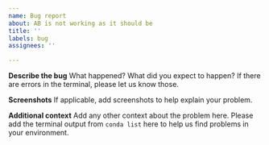 ```yaml
---
name: Bug report
about: AB is not working as it should be
title: ''
labels: bug
assignees: ''

---
```


**Describe the bug**
What happened? What did you expect to happen? If there are errors in the terminal, please let us know those.

**Screenshots**
If applicable, add screenshots to help explain your problem.

**Additional context**
Add any other context about the problem here.
Please add the terminal output from `conda list` here to help us find problems in your environment.
